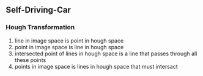 ## Self-Driving-Car
### Hough Transformation
1. line in image space is point in hough space
2. point in image space is line in hough space
3. intersected point of lines in hough space is a line that passes through all these points
4. points in image space is lines in hough space that must intersact

